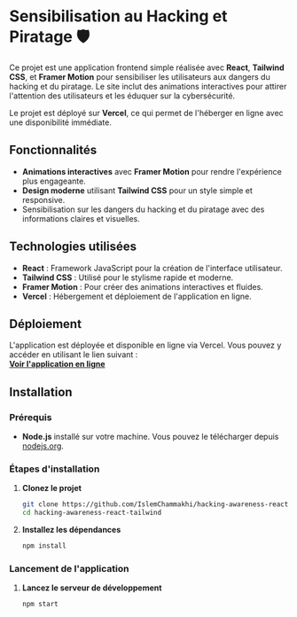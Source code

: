 # Sensibilisation au Hacking et Piratage 🛡️

Ce projet est une application frontend simple réalisée avec **React**, **Tailwind CSS**, et **Framer Motion** pour sensibiliser les utilisateurs aux dangers du hacking et du piratage. Le site inclut des animations interactives pour attirer l'attention des utilisateurs et les éduquer sur la cybersécurité.

Le projet est déployé sur **Vercel**, ce qui permet de l'héberger en ligne avec une disponibilité immédiate.

## Fonctionnalités

- **Animations interactives** avec **Framer Motion** pour rendre l'expérience plus engageante.
- **Design moderne** utilisant **Tailwind CSS** pour un style simple et responsive.
- Sensibilisation sur les dangers du hacking et du piratage avec des informations claires et visuelles.

## Technologies utilisées

- **React** : Framework JavaScript pour la création de l'interface utilisateur.
- **Tailwind CSS** : Utilisé pour le stylisme rapide et moderne.
- **Framer Motion** : Pour créer des animations interactives et fluides.
- **Vercel** : Hébergement et déploiement de l'application en ligne.

## Déploiement

L'application est déployée et disponible en ligne via Vercel. Vous pouvez y accéder en utilisant le lien suivant :  
[**Voir l'application en ligne**](https://rien-cacher.vercel.app)  

## Installation

### Prérequis

- **Node.js** installé sur votre machine. Vous pouvez le télécharger depuis [nodejs.org](https://nodejs.org/).

### Étapes d'installation

1. **Clonez le projet**
   ```bash
   git clone https://github.com/IslemChammakhi/hacking-awareness-react-tailwind.git
   cd hacking-awareness-react-tailwind
   
2. **Installez les dépendances**
   ```bash
   npm install
### Lancement de l'application  
1. **Lancez le serveur de développement**
   ```bash
   npm start

